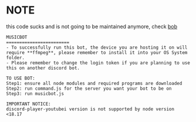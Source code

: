 **NOTE**
========================
this code sucks and is not going to be maintained anymore, check [bob](https://github.com/brrrbot/bob)

```
MUSICBOT
========================
- To successfully run this bot, the device you are hosting it on will require **ffmpeg**, please remember to install it into your OS System folder.
- Please remember to change the login token if you are planning to use this on another discord bot.

TO USE BOT:
Step1: ensure all node modules and required programs are downloaded
Step2: run command.js for the server you want your bot to be on
Step3: run musicbot.js

IMPORTANT NOTICE:
discord-player-youtubei version is not supported by node version <18.17
```
